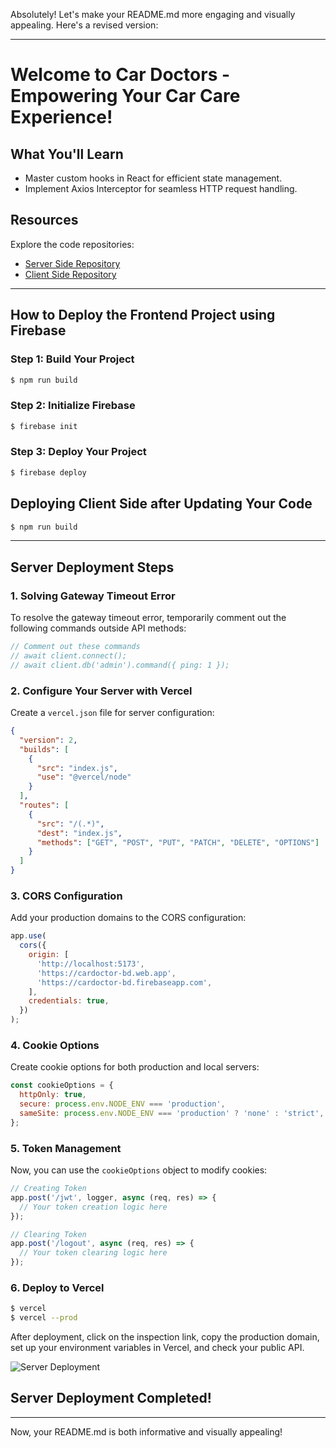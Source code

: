 Absolutely! Let's make your README.md more engaging and visually appealing. Here's a revised version:

---

# Welcome to Car Doctors - Empowering Your Car Care Experience!

## What You'll Learn

- Master custom hooks in React for efficient state management.
- Implement Axios Interceptor for seamless HTTP request handling.

## Resources

Explore the code repositories:

- [Server Side Repository](https://github.com/ahnaf4D/ph-car-doctors-jwt-axios-server)
- [Client Side Repository](https://github.com/ahnaf4D/ph-car-doctors-jwt-axios-client)

---

## How to Deploy the Frontend Project using Firebase

### Step 1: Build Your Project

```bash
$ npm run build
```

### Step 2: Initialize Firebase

```bash
$ firebase init
```

### Step 3: Deploy Your Project

```bash
$ firebase deploy
```

## Deploying Client Side after Updating Your Code

```bash
$ npm run build
```

---

## Server Deployment Steps

### 1. Solving Gateway Timeout Error

To resolve the gateway timeout error, temporarily comment out the following commands outside API methods:

```javascript
// Comment out these commands
// await client.connect();
// await client.db('admin').command({ ping: 1 });
```

### 2. Configure Your Server with Vercel

Create a `vercel.json` file for server configuration:

```json
{
  "version": 2,
  "builds": [
    {
      "src": "index.js",
      "use": "@vercel/node"
    }
  ],
  "routes": [
    {
      "src": "/(.*)",
      "dest": "index.js",
      "methods": ["GET", "POST", "PUT", "PATCH", "DELETE", "OPTIONS"]
    }
  ]
}
```

### 3. CORS Configuration

Add your production domains to the CORS configuration:

```javascript
app.use(
  cors({
    origin: [
      'http://localhost:5173',
      'https://cardoctor-bd.web.app',
      'https://cardoctor-bd.firebaseapp.com',
    ],
    credentials: true,
  })
);
```

### 4. Cookie Options

Create cookie options for both production and local servers:

```javascript
const cookieOptions = {
  httpOnly: true,
  secure: process.env.NODE_ENV === 'production',
  sameSite: process.env.NODE_ENV === 'production' ? 'none' : 'strict',
};
```

### 5. Token Management

Now, you can use the `cookieOptions` object to modify cookies:

```javascript
// Creating Token
app.post('/jwt', logger, async (req, res) => {
  // Your token creation logic here
});

// Clearing Token
app.post('/logout', async (req, res) => {
  // Your token clearing logic here
});
```

### 6. Deploy to Vercel

```bash
$ vercel
$ vercel --prod
```

After deployment, click on the inspection link, copy the production domain, set up your environment variables in Vercel, and check your public API.

![Server Deployment](https://i.ibb.co/qWGnGt3/code.jpg)

## Server Deployment Completed!

---

Now, your README.md is both informative and visually appealing!
